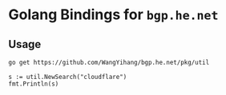 # Golang Bindings for `bgp.he.net`

## Usage

```bash
go get https://github.com/WangYihang/bgp.he.net/pkg/util
```

```golang
s := util.NewSearch("cloudflare")
fmt.Println(s)
```